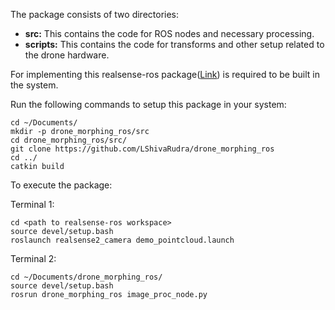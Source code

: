 The package consists of two directories:
- **src:** This contains the code for ROS nodes and necessary processing.
- **scripts:** This contains the code for transforms and other setup related to the drone hardware.

For implementing this realsense-ros package([Link](https://github.com/IntelRealSense/realsense-ros/tree/ros1-legacy)) is required to be built in the system.

Run the following commands to setup this package in your system:

```shell
cd ~/Documents/
mkdir -p drone_morphing_ros/src
cd drone_morphing_ros/src/
git clone https://github.com/LShivaRudra/drone_morphing_ros
cd ../
catkin build
```

To execute the package:

Terminal 1:
```shell
cd <path to realsense-ros workspace>
source devel/setup.bash
roslaunch realsense2_camera demo_pointcloud.launch
```

Terminal 2:
```shell
cd ~/Documents/drone_morphing_ros/
source devel/setup.bash
rosrun drone_morphing_ros image_proc_node.py
```

